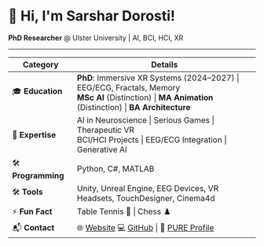 # 👋 Hi, I'm Sarshar Dorosti!  
**PhD Researcher** @ Ulster University | AI, BCI, HCI, XR  

---

| **Category**         | **Details**                                                                                      |
|-----------------------|--------------------------------------------------------------------------------------------------|
| 🎓 **Education**      | **PhD**: Immersive XR Systems (2024–2027) \| EEG/ECG, Fractals, Memory <br> **MSc AI** (Distinction) \| **MA Animation** (Distinction) \| **BA Architecture** |
| 💬 **Expertise**      | AI in Neuroscience \| Serious Games \| Therapeutic VR <br> BCI/HCI Projects \| EEG/ECG Integration \| Generative AI |
| 🛠️ **Programming**    | Python, C#, MATLAB                                                                              |
| 🛠️ **Tools**          | Unity, Unreal Engine, EEG Devices, VR Headsets, TouchDesigner, Cinema4d                         |
| ⚡ **Fun Fact**       | Table Tennis 🏓 \| Chess ♟️                                                                    |
| 📬 **Contact**        | 🌐 [Website](https://www.sarshardorosti.com)  💻 [GitHub](https://github.com/sarshardorosti)  \| 📖 [PURE Profile](https://pure.ulster.ac.uk/en/persons/sarshar-dorosti)  |
